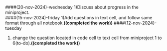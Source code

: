 ####(20-nov-2024)-wednesday
1)Discuss about progress in the miniproject.  
####(15-nov-2024)-friday
1)Add questions in text cell, and follow same format through all notebook.**((completed the work))**
####(12-nov-2024)-tuesday
1) change the question located in code cell to text cell from miniproject 1 to 6(to-do).**((completed the work))**


